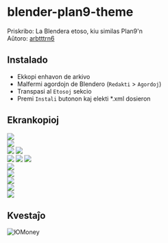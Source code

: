 # blender-plan9-theme
Priskribo: La Blendera etoso, kiu similas Plan9'n  
Aŭtoro: [arbtttrn6](https://github.com/ArturAiwasan)  

## Instalado  

* Ekkopi enhavon de arkivo  
* Malfermi agordojn de Blendero (`Redakti` > `Agordoj`)  
* Transpasi al `Etosoj` sekcio  
* Premi `Instali` butonon kaj elekti *.xml dosieron  

## Ekrankopioj  
![](https://imgur.com/BIDrtYn.png)  
![](https://imgur.com/pI3iNjz.png)  
![](https://imgur.com/nbckD08.png)
![](https://imgur.com/uqvvrHi.png)  
![](https://imgur.com/Gw3TkeS.png)
![](https://imgur.com/KioHVG1.png)
![](https://imgur.com/oCjcOfT.png)  
![](https://imgur.com/590tZPl.png)  
![](https://imgur.com/0Ngb5qL.png)  
![](https://imgur.com/RbVVabd.png)  
![](https://imgur.com/S3tykJ1.png)  
![](https://imgur.com/YbH1xMX.png)  

## Kvestaĵo  
![ЮMoney](https://yoomoney.ru/to/4100111870930873)  

